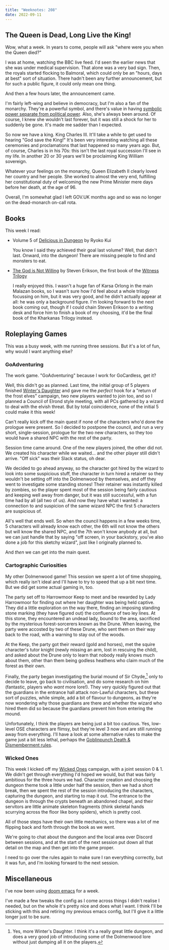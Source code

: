 ```yaml
---
title: "Weeknotes: 208"
date: 2022-09-11
---
```


## The Queen is Dead, Long Live the King!

Wow, what a week.  In years to come, people will ask "where were you when the
Queen died?"

I was at home, watching the BBC live feed.  I'd seen the earlier news that she
was under medical supervision.  That alone was a very bad sign.  Then, the
royals started flocking to Balmoral, which could only be an "hours, days at
best" sort of situation.  There hadn't been any further announcement, but for
such a public figure, it could only mean one thing.

And then a few hours later, the announcement came.

I'm fairly left-wing and believe in democracy, but I'm also a fan of the
monarchy.  They're a powerful symbol, and there's value in having [symbolic
power separate from political power][].  Also, she's always been around.  Of
course, I knew she wouldn't last forever, but it was still a shock for her to
suddenly be gone.  It's made me sadder than I expected.

So now we have a king.  King Charles III.  It'll take a while to get used to
hearing "God save the King!"  It's been very interesting watching all these
ceremonies and proclamations that last happened so many years ago.  But, of
course, Charles is in his 70s: this isn't the last royal succession I'll see in
my life.  In another 20 or 30 years we'll be proclaiming King William sovereign.

Whatever your feelings on the monarchy, Queen Elizabeth II clearly loved her
country and her people.  She worked to almost the very end, fulfilling her
constitutional duty of welcoming the new Prime Minister mere days before her
death, at the age of 96.

Overall, I'm somewhat glad I left GOV.UK months ago and so was no longer on the
dead-monarch on-call rota.

[symbolic power separate from political power]: https://twitter.com/culturaltutor/status/1568969472584589312


## Books

This week I read:

- Volume 5 of [Delicious in Dungeon][] by Ryoko Kui

  You know I said they achieved their goal last volume?  Well, that didn't last.
  Onward, into the dungeon!  There are missing people to find and monsters to
  eat.

- [The God is Not Willing][] by Steven Erikson, the first book of the [Witness Trilogy][]

  I really enjoyed this.  I wasn't a huge fan of Karsa Orlong in the main
  Malazan books, so I wasn't sure how I'd feel about a whole trilogy focussing
  on him, but it was very good, and he didn't actually appear at all: he was
  only a background figure.  I'm looking forward to the next book coming out,
  though if I could chain Steven Erikson to a writing desk and force him to
  finish a book of my choosing, it'd be the final book of the Kharkanas Trilogy
  instead.

[Delicious in Dungeon]: https://en.wikipedia.org/wiki/Delicious_in_Dungeon
[The God is Not Willing]: https://malazan.fandom.com/wiki/The_God_is_Not_Willing
[Witness Trilogy]: https://en.wikipedia.org/wiki/Malazan_Book_of_the_Fallen#The_Witness_Trilogy


## Roleplaying Games

This was a busy week, with me running three sessions.  But it's a lot of fun,
why would I want anything else?

### GoAdventuring

The work game.  "GoAdventuring" because I work for GoCardless, get it?

Well, this didn't go as planned.  Last time, the initial group of 5 players
finished [Winter's Daughter][] and gave me the *perfect* hook for a "return of
the frost elves" campaign, two new players wanted to join too, and so I planned
a Council of Elrond style meeting, with all PCs gathered by a wizard to deal
with the elvish threat.  But by total coincidence, none of the initial 5 could
make it this week!

Can't really kick off the main quest if none of the characters who'd done the
prologue were present.  So I decided to postpone the council, and run a very
short, single-session, prologue for the two new characters, so they too would
have a shared NPC with the rest of the party.

Session time came around.  One of the new players joined, the other did not.  We
created his character while we waited... and the other player still didn't
arrive.  "Off sick" was their Slack status, oh dear.

We decided to go ahead anyway, so the character got hired by the wizard to look
into some suspicious stuff, the character in turn hired a retainer so they
wouldn't be setting off into the Dolmenwood by themselves, and off they went to
investigate some standing stones!  Their retainer was instantly killed by
zombies, so the player spent most of the session being fairly cautious and
keeping well away from danger, but it was still successful, with a fun time had
by all (all two of us).  And now they have what I wanted: a connection to and
suspicion of the same wizard NPC the first 5 characters are suspicious of.

All's well that ends well.  So when the council happens in a few weeks time, 5
characters will already know each other, the 6th will not know the others but
will know the shared NPC, and the 7th won't know anybody at all, but we can just
handle that by saying "off screen, in your backstory, you've also done a job for
this sketchy wizard", just like I originally planned to.

And *then* we can get into the main quest.

[Winter's Daughter]: https://necroticgnome.com/products/dolmenwood-winters-daughter

### Cartographic Curiosities

My other Dolmenwood game!  This session we spent a lot of time shopping, which
really isn't ideal and I'll have to try to speed that up a bit next time.  But
we did get some actual gaming in, too.

The party set off to Harrowmoor Keep to meet and be rewarded by Lady Harrowmoor
for finding out where her daughter was being held captive.  They did a little
exploration on the way there, finding an imposing standing stone marking (they
have figured out) the confluence of two ley lines.  At this stone, they
encountered an undead lady, bound to the area, sacrificed by the mysterious
forest-sorcerers known as the Drune.  When leaving, the party were accosted by
two of these Drune, who sent them on their way back to the road, with a warning
to stay out of the woods.

At the Keep, the party got their reward (gold and horses), met the squire
character's tutor knight (newly missing an arm, lost in rescuing the child), and
asked about the Drune only to learn that nobody really knows much about them,
other than them being godless heathens who claim much of the forest as their
own.

Finally, the party began investigating the burial mound of Sir Chyde,[^wd] only
to decide to leave, go back to civilisation, and do some research on him
(fantastic, players who *want* more lore!).  They very quickly figured out that
the guardians in the entrance hall attack non-Lawful characters, but these sort
of puzzles, while simple, add a bit of flavour to dungeons, as they're now
wondering why those guardians are there and whether the wizard who hired them
did so because the guardians prevent him from entering the mound.

[^wd]: Yes, more Winter's Daughter.  I think it's a really great little dungeon,
  and does a very good job of introducing some of the Dolmenwood lore without
  just dumping all it on the players.

Unfortunately, I think the players are being just a bit too cautious.  Yes,
low-level OSE characters are flimsy, but they're level 3 now and are still
running away from everything.  I'll have a look at some alternative rules to
make the game just a bit less lethal, perhaps the [Goblinpunch Death &
Dismemberment rules][].

[Goblinpunch Death & Dismemberment rules]: https://goblinpunch.blogspot.com/2016/01/my-favorite-month-is-dismember.html

### Wicked Ones

This week I kicked off my [Wicked Ones][] campaign, with a joint session 0 & 1.
We didn't get through everything I'd hoped we would, but that was fairly
ambitious for the three hours we had.  Character creation and choosing the
dungeon theme took a little under half the session, then we had a short break,
then we spent the rest of the session introducing the characters, capturing the
dungeon, and starting to map it out.  The entrance to the dungeon is through the
crypts beneath an abandoned chapel, and their servitors are little animate
skeleton fragments (think skeletal hands scurrying across the floor like bony
spiders), which is pretty cool.

All of those steps have their own little mechanics, so there was a lot of me
flipping back and forth through the book as we went.

We're going to chat about the dungeon and the local area over Discord between
sessions, and at the start of the next session put down all that detail on the
map and then get into the game proper.

I need to go over the rules again to make sure I ran everything correctly, but
it was fun, and I'm looking forward to the next session.

[Wicked Ones]: https://banditcamp.io/wickedones/


## Miscellaneous

I've now been using [doom emacs][] for a week.

I've made a few tweaks the config as I come across things I didn't realise I
needed, but on the whole it's pretty nice and does what I want.  I think I'll be
sticking with this and retiring my previous emacs config, but I'll give it a
little longer just to be sure.

[doom emacs]: https://doomemacs.org/
